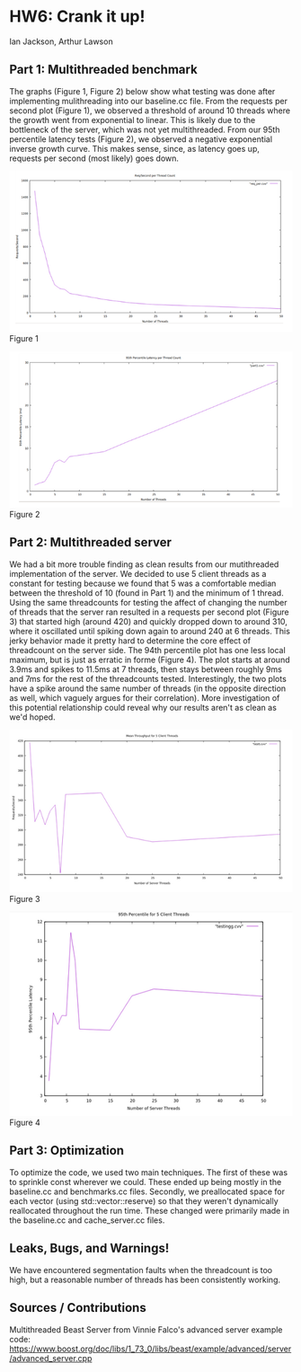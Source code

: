 # HW6: Crank it up!
Ian Jackson, Arthur Lawson

## Part 1: Multithreaded benchmark

The graphs (Figure 1, Figure 2) below show what testing was done after implementing mulithreading into our baseline.cc file. From the requests per second plot (Figure 1), we observed a threshold of around 10 threads where the growth went from exponential to linear. This is likely due to the bottleneck of the server, which was not yet multithreaded. From our 95th percentile latency tests (Figure 2), we observed a negative exponential inverse growth curve. This makes sense, since, as latency goes up, requests per second (most likely) goes down.

![Figure 1](reqper_client.png)
Figure 1

![Figure 2](95th_client.png)
Figure 2

## Part 2: Multithreaded server

We had a bit more trouble finding as clean results from our mutithreaded implementation of the server. We decided to use 5 client threads as a constant for testing because we found that 5 was a comfortable median between the threshold of 10 (found in Part 1) and the minimum of 1 thread. Using the same threadcounts for testing the affect of changing the number of threads that the server ran resulted in a requests per second plot (Figure 3) that started high (around 420) and quickly dropped down to around 310, where it oscillated until spiking down again to around 240 at 6 threads. This jerky behavior made it pretty hard to determine the core effect of threadcount on the server side. The 94th percentile plot has one less local maximum, but is just as erratic in forme (Figure 4). The plot starts at around 3.9ms and spikes to 11.5ms at 7 threads, then stays between roughly 9ms and 7ms for the rest of the threadcounts tested. Interestingly, the two plots have a spike around the same number of threads (in the opposite direction as well, which vaguely argues for their correlation). More investigation of this potential relationship could reveal why our results aren't as clean as we'd hoped.

![Figure 3](reqper_server.png)
Figure 3

![Figure 4](95th_server.png)
Figure 4

## Part 3: Optimization
To optimize the code, we used two main techniques. The first of these was to sprinkle const wherever we could. These ended up being mostly in the baseline.cc and benchmarks.cc files. Secondly, we preallocated space for each vector (using std::vector::reserve) so that they weren't dynamically reallocated throughout the run time. These changed were primarily made in the baseline.cc and cache_server.cc files.

## Leaks, Bugs, and Warnings!
We have encountered segmentation faults when the threadcount is too high, but a reasonable number of threads has been consistently working.

## Sources / Contributions
Multithreaded Beast Server from Vinnie Falco's advanced server example code: https://www.boost.org/doc/libs/1_73_0/libs/beast/example/advanced/server/advanced_server.cpp
